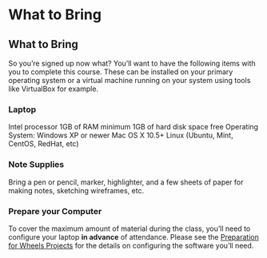 # What to Bring

## What to Bring

So you’re signed up now what? You’ll want to have the following items with you to complete this course. These can be installed on your primary operating system or a virtual machine running on your system using tools like VirtualBox for example.

### Laptop

Intel processor 1GB of RAM minimum 1GB of hard disk space free Operating System: Windows XP or newer Mac OS X 10.5+ Linux (Ubuntu, Mint, CentOS, RedHat, etc)

### Note Supplies

Bring a pen or pencil, marker, highlighter, and a few sheets of paper for making notes, sketching wireframes, etc.

### Prepare your Computer

To cover the maximum amount of material during the class, you’ll need to configure your laptop **in advance** of attendance. Please see the [Preparation for Wheels Projects](https://github.com/mhenke/cfwheels-training/blob/develop/00-c-preparation.textile) for the details on configuring the software you’ll need.
